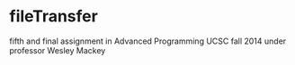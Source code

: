 # fileTransfer
fifth and final assignment in Advanced Programming UCSC fall 2014 under professor Wesley Mackey
